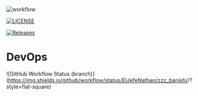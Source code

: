 ![workflow](https://github.com/ElJefeNathan/zzz_banish/actions/workflows/main.yml/badge.svg)

[![LICENSE](https://img.shields.io/github/license/ElJefeNathan/zzz_banish.svg?style=flat-square)](https://github.com/ElJefeNathan/zzz_banish/blob/master/LICENSE)

[![Releases](https://img.shields.io/github/release/ElJefeNathan/zzz_banish/all.svg?style=flat-square)](https://github.com/ElJefeNathan/zzz_banish/releases)

# DevOps
![GitHub Workflow Status (branch)](https://img.shields.io/github/workflow/status/ElJefeNathan/zzz_banish/<Hello world action>/<develop>?style=flat-square)